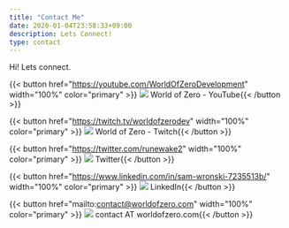 ```yaml
---
title: "Contact Me"
date: 2020-01-04T23:58:33+09:00
description: Lets Connect!
type: contact
---
```


Hi! Lets connect.

{{< button href="https://youtube.com/WorldOfZeroDevelopment" width="100%" color="primary" >}} ![](/svgs/contact/youtube-brands.svg) World of Zero - YouTube{{< /button >}}

{{< button href="https://twitch.tv/worldofzerodev" width="100%" color="primary" >}} ![](/svgs/contact/twitch-brands.svg) World of Zero - Twitch{{< /button >}}

{{< button href="https://twitter.com/runewake2" width="100%" color="primary" >}} ![](/svgs/contact/twitter-brands.svg) Twitter{{< /button >}}

{{< button href="https://www.linkedin.com/in/sam-wronski-7235513b/" width="100%" color="primary" >}} ![](/svgs/contact/linkedin-brands.svg) LinkedIn{{< /button >}}

{{< button href="mailto:contact@worldofzero.com" width="100%" color="primary" >}} ![](/svgs/contact/at-solid.svg)  contact AT worldofzero.com{{< /button >}}
